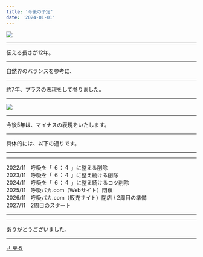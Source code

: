 ```yaml
---
title: '今後の予定'
date: '2024-01-01'
---
```

![](/images/0-1_.png)
***
伝える長さが12年。
***
自然界のバランスを参考に、
***
約7年、プラスの表現をして参りました。  
***
![](/images/0-1__.png)
***
今後5年は、マイナスの表現をいたします。
***
具体的には、以下の通りです。
***
***
2022/11　呼吸を「 ６：４ 」に整える削除  
2023/11　呼吸を「 ６：４ 」に整え続ける削除  
2024/11　呼吸を「 ６：４ 」に整え続けるコツ削除  
2025/11　呼吸バカ.com（Webサイト）閉鎖  
2026/11　呼吸バカ.com（販売サイト）閉店 / 2周目の準備  
2027/11　2周目のスタート
***
***
ありがとうございました。
***
[ ↲ 戻る ](https://01234567890.thebase.in/about)
